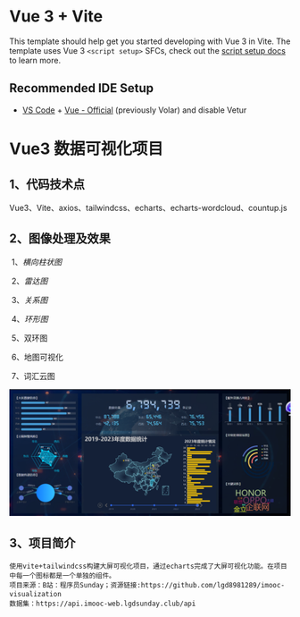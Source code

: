# Vue 3 + Vite

This template should help get you started developing with Vue 3 in Vite. The template uses Vue 3 `<script setup>` SFCs, check out the [script setup docs](https://v3.vuejs.org/api/sfc-script-setup.html#sfc-script-setup) to learn more.

## Recommended IDE Setup

- [VS Code](https://code.visualstudio.com/) + [Vue - Official](https://marketplace.visualstudio.com/items?itemName=Vue.volar) (previously Volar) and disable Vetur

# Vue3 数据可视化项目

## 1、代码技术点

​	Vue3、Vite、axios、tailwindcss、echarts、echarts-wordcloud、countup.js

## 2、图像处理及效果

​	1、*横向柱状图*

​	2、*雷达图*

​	3、*关系图*

​	4、*环形图*

​	5、双环图

​	6、地图可视化

​	7、词汇云图

![项目效果](src/assets/imgs/项目效果.png)

## 3、项目简介
    使用vite+tailwindcss构建大屏可视化项目，通过echarts完成了大屏可视化功能。在项目中每一个图标都是一个单独的组件。
    项目来源：B站：程序员Sunday；资源链接:https://github.com/lgd8981289/imooc-visualization
    数据集：https://api.imooc-web.lgdsunday.club/api
